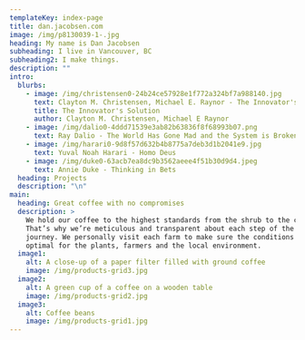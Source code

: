 ```yaml
---
templateKey: index-page
title: dan.jacobsen.com
image: /img/p8130039-1-.jpg
heading: My name is Dan Jacobsen
subheading: I live in Vancouver, BC
subheading2: I make things.
description: ""
intro:
  blurbs:
    - image: /img/christensen0-24b24ce57928e1f772a324bf7a988140.jpg
      text: Clayton M. Christensen, Michael E. Raynor - The Innovator's Solution
      title: The Innovator's Solution
      author: Clayton M. Christensen, Michael E Raynor
    - image: /img/dalio0-4ddd71539e3ab82b63836f8f68993b07.png
      text: Ray Dalio - The World Has Gone Mad and the System is Broken
    - image: /img/harari0-9d8f57d632b4b8775a7deb3d1b2041e9.jpg
      text: Yuval Noah Harari - Homo Deus
    - image: /img/duke0-63acb7ea8dc9b3562aeee4f51b30d9d4.jpeg
      text: Annie Duke - Thinking in Bets
  heading: Projects
  description: "\n"
main:
  heading: Great coffee with no compromises
  description: >
    We hold our coffee to the highest standards from the shrub to the cup.
    That’s why we’re meticulous and transparent about each step of the coffee’s
    journey. We personally visit each farm to make sure the conditions are
    optimal for the plants, farmers and the local environment.
  image1:
    alt: A close-up of a paper filter filled with ground coffee
    image: /img/products-grid3.jpg
  image2:
    alt: A green cup of a coffee on a wooden table
    image: /img/products-grid2.jpg
  image3:
    alt: Coffee beans
    image: /img/products-grid1.jpg
---
```

